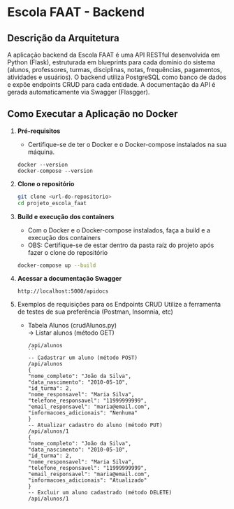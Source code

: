 # Escola FAAT - Backend

## Descrição da Arquitetura

A aplicação backend da Escola FAAT é uma API RESTful desenvolvida em Python (Flask), estruturada em blueprints para cada domínio do sistema (alunos, professores, turmas, disciplinas, notas, frequências, pagamentos, atividades e usuários). O backend utiliza PostgreSQL como banco de dados e expõe endpoints CRUD para cada entidade. A documentação da API é gerada automaticamente via Swagger (Flasgger).

## Como Executar a Aplicação no Docker

1. **Pré-requisitos**

   - Certifique-se de ter o Docker e o Docker-compose instalados na sua máquina.

   ```
   docker --version
   docker-compose --version
   ```

2. **Clone o repositório**

   ```sh
   git clone <url-do-repositorio>
   cd projeto_escola_faat
   ```

3. **Build e execução dos containers**

   - Com o Docker e o Docker-compose instalados, faça a build e a execução dos containers
   - OBS: Certifique-se de estar dentro da pasta raíz do projeto após fazer o clone do repositório

   ```sh
   docker-compose up --build
   ```

4. **Acessar a documentação Swagger**

   ```
   http://localhost:5000/apidocs
   ```

5. Exemplos de requisições para os Endpoints CRUD
   Utilize a ferramenta de testes de sua preferência (Postman, Insomnia, etc)

   - Tabela Alunos (crudAlunos.py)  
     -> Listar alunos (método GET)
     ````
     /api/alunos
     ```
     -- Cadastrar um aluno (método POST)
     /api/alunos
     {
     "nome_completo": "João da Silva",
     "data_nascimento": "2010-05-10",
     "id_turma": 2,
     "nome_responsavel": "Maria Silva",
     "telefone_responsavel": "11999999999",
     "email_responsavel": "maria@email.com",
     "informacoes_adicionais": "Nenhuma"
     }
     -- Atualizar cadastro do aluno (método PUT)
     /api/alunos/1
     {
     "nome_completo": "João da Silva",
     "data_nascimento": "2010-05-10",
     "id_turma": 2,
     "nome_responsavel": "Maria Silva",
     "telefone_responsavel": "11999999999",
     "email_responsavel": "maria@email.com",
     "informacoes_adicionais": "Atualizado"
     }
     -- Excluir um aluno cadastrado (método DELETE)
     /api/alunos/1
     ````
